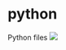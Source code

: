 # python
Python files
![](https://www.google.com/url?sa=i&rct=j&q=&esrc=s&source=images&cd=&cad=rja&uact=8&ved=2ahUKEwjPyNel69zdAhXG_iwKHeT8AnEQjRx6BAgBEAU&url=https%3A%2F%2Fen.wikipedia.org%2Fwiki%2FMr._Toad&psig=AOvVaw1zZaJn-xkjfefhyQFPV-Hn&ust=1538194523675349)
